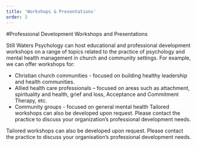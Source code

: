 ```yaml
---
title: 'Workshops & Presentations'
order: 3
---
```


#Professional Development Workshops and Presentations

Still Waters Psychology can host educational and professional development workshops on a range of topics related to the practice of psychology and mental health management in church and community settings. For example, we can offer workshops for:

- Christian church communities - focused on building healthy leadership and health communities.
- Allied health care professionals – focused on areas such as attachment, spirituality and health, grief and loss, Acceptance and Commitment Therapy, etc.
- Community groups - focused on general mental health Tailored workshops can also be developed upon request. Please contact the practice to discuss your organization’s professional development needs.

Tailored workshops can also be developed upon request. Please contact the practice to discuss your organisation’s professional development needs.
